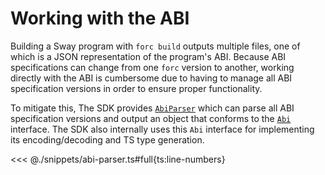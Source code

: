 # Working with the ABI

Building a Sway program with `forc build` outputs multiple files, one of which is a JSON representation of the program's ABI. Because ABI specifications can change from one `forc` version to another, working directly with the ABI is cumbersome due to having to manage all ABI specification versions in order to ensure proper functionality.

To mitigate this, The SDK provides [`AbiParser`](https://fuels-ts-docs-api.vercel.app/classes/_fuel_ts_abi.AbiParser.html) which can parse all ABI specification versions and output an object that conforms to the [`Abi`](https://fuels-ts-docs-api.vercel.app/interfaces/_fuel_ts_abi.Abi.html) interface. The SDK also internally uses this `Abi` interface for implementing its encoding/decoding and TS type generation.

<<< @./snippets/abi-parser.ts#full{ts:line-numbers}
